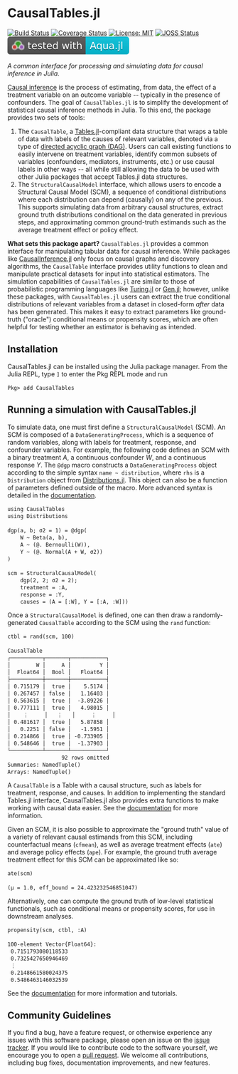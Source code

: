 # CausalTables.jl

[![Build Status](https://github.com/salbalkus/CausalTables.jl/actions/workflows/CI.yml/badge.svg?branch=main)](https://github.com/salbalkus/CausalTables.jl/actions/workflows/CI.yml?query=branch%3Amain)
[![Coverage Status](https://coveralls.io/repos/github/salbalkus/CausalTables.jl/badge.svg?branch=main)](https://coveralls.io/github/salbalkus/CausalTables.jl?branch=main)
[![License: MIT](https://img.shields.io/badge/License-MIT-yellow.svg)](https://opensource.org/licenses/MIT)
[![JOSS Status](https://joss.theoj.org/papers/68c43e832d063050a4e67528191e8148/status.svg)](https://joss.theoj.org/papers/68c43e832d063050a4e67528191e8148)
[![Aqua QA](https://raw.githubusercontent.com/JuliaTesting/Aqua.jl/master/badge.svg)](https://github.com/JuliaTesting/Aqua.jl)


*A common interface for processing and simulating data for causal inference in Julia.*

[Causal inference](https://en.wikipedia.org/wiki/Causal_inference) is the process of estimating, from data, the effect of a treatment variable on an outcome variable -- typically in the presence of confounders. The goal of `CausalTables.jl` is to simplify the development of statistical causal inference methods in Julia. To this end, the package provides two sets of tools:

1. The `CausalTable`, a [Tables.jl](https://tables.juliadata.org/stable/)-compliant data structure that wraps a table of data with labels of the causes of relevant variables, denoted via a type of [directed acyclic graph (DAG)](https://en.wikipedia.org/wiki/Directed_acyclic_graph). Users can call existing functions to easily intervene on treatment variables, identify common subsets of variables (confounders, mediators, instruments, etc.) or use causal labels in other ways -- all while still allowing the data to be used with other Julia packages that accept Tables.jl data structures.
2. The `StructuralCausalModel` interface, which allows users to encode a Structural Causal Model (SCM), a sequence of conditional distributions where each distribution can depend (causally) on any of the previous. This supports simulating data from arbitrary causal structures, extract ground truth distributions conditional on the data generated in previous steps, and approximating common ground-truth estimands such as the average treatment effect or policy effect. 

**What sets this package apart?** `CausalTables.jl` provides a common interface for manipulating tabular data for causal inference. While packages like [CausalInference.jl](https://mschauer.github.io/CausalInference.jl/latest/) only focus on causal graphs and discovery algorithms, the `CausalTable` interface provides utility functions to clean and manipulate practical datasets for input into statistical estimators. The simulation capabilities of `CausalTables.jl` are similar to those of probabilistic programming languages like [Turing.jl](https://turing.ml/dev/) or [Gen.jl](https://www.gen.dev/); however, unlike these packages, with `CausalTables.jl` users can extract the true conditional distributions of relevant variables from a dataset in closed-form *after* data has been generated. This makes it easy to extract parameters like ground-truth ("oracle") conditional means or propensity scores, which are often helpful for testing whether an estimator is behaving as intended.

## Installation
CausalTables.jl can be installed using the Julia package manager. From the Julia REPL, type `]` to enter the Pkg REPL mode and run

```
Pkg> add CausalTables
```

## Running a simulation with CausalTables.jl
To simulate data, one must first define a `StructuralCausalModel` (SCM). An SCM is composed of a `DataGeneratingProcess`, which is a sequence of random variables, along with labels for treatment, response, and confounder variables. For example, the following code defines an SCM with a binary treatment $A$, a continuous confounder $W$, and a continuous response $Y$. The `@dgp` macro constructs a `DataGeneratingProcess` object according to the simple syntax `name ~ distribution`, where `rhs` is a `Distribution` object from [Distributions.jl](https://juliastats.org/Distributions.jl/stable/). This object can also be a function of parameters defined outside of the macro. More advanced syntax is detailed in the [documentation](https://salbalkus.github.io/CausalTables.jl/dev/).

```
using CausalTables
using Distributions

dgp(a, b; σ2 = 1) = @dgp(
    W ~ Beta(a, b),
    A ~ (@. Bernoulli(W)),
    Y ~ (@. Normal(A + W, σ2))
)

scm = StructuralCausalModel(
    dgp(2, 2; σ2 = 2); 
    treatment = :A, 
    response = :Y, 
    causes = (A = [:W], Y = [:A, :W]))
```

Once a `StructuralCausalModel` is defined, one can then draw a randomly-generated `CausalTable` according to the SCM using the `rand` function:

```
ctbl = rand(scm, 100)

CausalTable
┌──────────┬───────┬───────────┐
│        W │     A │         Y │
│  Float64 │  Bool │   Float64 │
├──────────┼───────┼───────────┤
│ 0.715179 │  true │    5.5174 │
│ 0.267457 │ false │   1.16403 │
│ 0.563615 │  true │  -3.89226 │
│ 0.777111 │  true │   4.98015 │
│    ⋮     │   ⋮   │     ⋮     │
│ 0.481617 │  true │   5.87858 │
│   0.2251 │ false │   -1.5951 │
│ 0.214866 │  true │ -0.733905 │
│ 0.548646 │  true │  -1.37903 │
└──────────┴───────┴───────────┘
                 92 rows omitted
Summaries: NamedTuple()
Arrays: NamedTuple()
```

A `CausalTable` is a Table with a causal structure, such as labels for treatment, response, and causes. In addition to implementing the standard Tables.jl interface, CausalTables.jl also provides extra functions to make working with causal data easier. See the [documentation](https://salbalkus.github.io/CausalTables.jl/dev/) for more information.

Given an SCM, it is also possible to approximate the "ground truth" value of a variety of relevant causal estimands from this SCM, including counterfactual means (`cfmean`), as well as average treatment effects (`ate`) and average policy effects (`ape`). For example, the ground truth average treatment effect for this SCM can be approximated like so:

```
ate(scm)

(μ = 1.0, eff_bound = 24.423232546851047)
```

Alternatively, one can compute the ground truth of low-level statistical functionals, such as conditional means or propensity scores, for use in downstream analyses. 

```
propensity(scm, ctbl, :A)

100-element Vector{Float64}:
 0.7151793080118533
 0.7325427650946469
 ⋮
 0.2148661580024375
 0.5486463146032539
```

See the [documentation](https://salbalkus.github.io/CausalTables.jl/dev/) for more information and tutorials. 

## Community Guidelines

If you find a bug, have a feature request, or otherwise experience any issues with this software package, please open an issue on the [issue tracker](https://github.com/salbalkus/CausalTables.jl/issues). If you would like to contribute code to the software yourself, we encourage you to open a [pull request](https://github.com/salbalkus/CausalTables.jl/pulls). We welcome all contributions, including bug fixes, documentation improvements, and new features.




